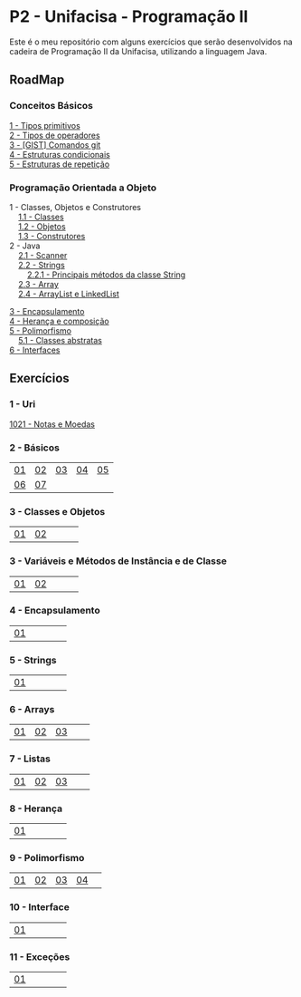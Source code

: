 # P2 - Unifacisa - Programação II

Este é o meu repositório com alguns exercícios que serão desenvolvidos na cadeira de Programação II da Unifacisa, utilizando a linguagem Java.

## RoadMap

### Conceitos Básicos

[1 - Tipos primitivos](doc/TiposPrimitivos.md)  
[2 - Tipos de operadores](doc/TiposDeOperadores.md)  
[3 - [GIST] Comandos git](https://gist.github.com/raquelsouto/340954086b8d504b9dd38e01e5313582)  
[4 - Estruturas condicionais](doc/EstruturasCondicionais.md)   
[5 - Estruturas de repetição ](doc/EstruturasDeRepeticao.md)

### Programação Orientada a Objeto
1 - Classes, Objetos e Construtores   
&nbsp;&nbsp;&nbsp;&nbsp;[1.1 - Classes](doc/Classes.md)  
&nbsp;&nbsp;&nbsp;&nbsp;[1.2 - Objetos](doc/Objetos.md)  
&nbsp;&nbsp;&nbsp;&nbsp;[1.3 - Construtores](doc/Construtores.md)  
2 - Java  
&nbsp;&nbsp;&nbsp;&nbsp;[2.1 - Scanner](doc/Scanner.md)  
&nbsp;&nbsp;&nbsp;&nbsp;[2.2 - Strings](doc/String.md)  
&nbsp;&nbsp;&nbsp;&nbsp;&nbsp;&nbsp;&nbsp;&nbsp;[2.2.1 - Principais métodos da classe String](doc/metodosString.md)  
&nbsp;&nbsp;&nbsp;&nbsp;[2.3 - Array](doc/Array.md)  
&nbsp;&nbsp;&nbsp;&nbsp;[2.4 - ArrayList e LinkedList](doc/ArrayList.md)  
 
[3 - Encapsulamento](doc/Encapsulamento.md)    
[4 - Herança e composição](doc/HerancaEComposicao.md)  
[5 - Polimorfismo](doc/Polimorfismo.md)  
&nbsp;&nbsp;&nbsp;&nbsp;[5.1 - Classes abstratas](doc/ClasseAbstrata.md)  
[6 - Interfaces](doc/Interfaces.md)  

## Exercícios  

### 1 - Uri

[1021 - Notas e Moedas](exercicios/uri/1021)

### 2 - Básicos  

|                             |                             |                             |                             |                             |
|            :---:            |            :---:            |            :---:            |             :---:           |              :---:          |
| [01](exercicios/basicos/01) | [02](exercicios/basicos/02) | [03](exercicios/basicos/03) | [04](exercicios/basicos/04) | [05](exercicios/basicos/05) |
| [06](exercicios/basicos/06) | [07](exercicios/basicos/07) |   |   |   |

### 3 - Classes e Objetos

|                             |                             |                           |                             |                             |
|            :---:            |            :---:            |            :---:          |             :---:           |              :---:          |
| [01](exercicios/classesObjetos/01) | [02](exercicios/classesObjetos/02) | |

### 3 - Variáveis e Métodos de Instância e de Classe
|                             |                             |                           |                             |                             |
|            :---:            |            :---:            |            :---:          |             :---:           |              :---:          |
| [01](exercicios/variaveisEMetodosDeInstanciaDeClasse/01) | [02](exercicios/variaveisEMetodosDeInstanciaDeClasse/02) | 

### 4 - Encapsulamento
|                             |                             |                           |                             |                             |
|            :---:            |            :---:            |            :---:          |             :---:           |              :---:          |
| [01](exercicios/encapsulamento/01) | 

### 5 - Strings
|                             |                             |                           |                             |                             |
|            :---:            |            :---:            |            :---:          |             :---:           |              :---:          |
| [01](exercicios/strings/01) | 

### 6 - Arrays
|                             |                             |                           |                             |                             |
|            :---:            |            :---:            |            :---:          |             :---:           |              :---:          |
| [01](exercicios/arrays/01) | [02](exercicios/arrays/02)   |  [03](exercicios/arrays/03)

### 7 - Listas
|                             |                             |                           |                             |                             |
|            :---:            |            :---:            |            :---:          |             :---:           |              :---:          |
| [01](exercicios/arraylist/01) | [02](exercicios/arraylist/02)   |  [03](exercicios/arraylist/03) 


### 8 - Herança
|                             |                             |                           |                             |                             |
|            :---:            |            :---:            |            :---:          |             :---:           |              :---:          |
| [01](exercicios/heranca/01) | 

### 9 - Polimorfismo
|                             |                             |                           |                             |                             |
|            :---:            |            :---:            |            :---:          |             :---:           |              :---:          |
| [01](exercicios/polimorfismo/01) | [02](exercicios/polimorfismo/02) | [03](exercicios/polimorfismo/03) | [04](exercicios/polimorfismo/04) 

### 10 - Interface
|                             |                             |                           |                             |                             |
|            :---:            |            :---:            |            :---:          |             :---:           |              :---:          |
| [01](exercicios/interface/01) 

### 11 - Exceções
|                             |                             |                           |                             |                             |
|            :---:            |            :---:            |            :---:          |             :---:           |              :---:          |
| [01](exercicios/excecoes/01) 